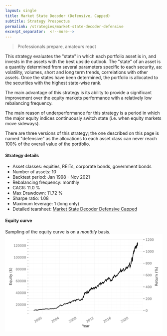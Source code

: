 ```yaml
---
layout: single
title: Market State Decoder (Defensive, Capped)
subtitle: Strategy Prospectus
permalink: /strategies/market-state-decoder-defensive
excerpt_separator:  <!--more-->
---
```


> Professionals prepare, amateurs react

This strategy evaluates the "state" in which each portfolio asset is in, and invests in the assets with the best upside outlook.
The "state" of an asset is a quantity determined from several parameters specific to each security, as: volatility, volumes, short and long term trends, correlations with other assets. Once the states have been determined, the portfolio is allocated to the securities with the highest state-wise rank.

The main advantage of this strategy is its ability to provide a significant improvement over the equity markets performance with a relatively low rebalancing frequency.

The main reason of underperformance for this strategy is a period in which the major equity indices continuously switch state (i.e. when equity markets move sideways).

There are three versions of this strategy; the one described on this page is named "defensive" as the allocations to each asset class can never reach 100% of the overall value of the portfolio.

#### Strategy details
* Asset classes: equities, REITs, corporate bonds, government bonds
* Number of assets: 10
* Backtest period: Jan 1998 - Nov 2021
* Rebalancing frequency: monthly
* CAGR: 11.0 %
* Max Drawdown: 11.72 %
* Sharpe ratio: 1.08
* Maximum leverage: 1 (long only)
* Detailed tearsheet: [Market State Decoder Defensive Capped](/tearsheets/MarketStateDecoderDefensiveCapped.html)

#### Equity curve
Sampling of the equity curve is on a _monthly_ basis. 
![Market State Decoder Defensive](/images/MarketStateDecoderDefensiveCapped.svg)
